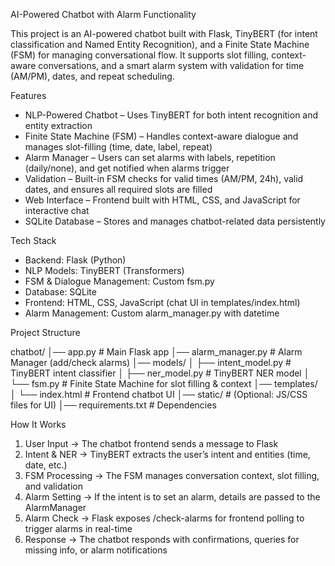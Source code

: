
AI-Powered Chatbot with Alarm Functionality

This project is an AI-powered chatbot built with Flask, TinyBERT (for intent classification and Named Entity Recognition), and a Finite State Machine (FSM) for managing conversational flow.
It supports slot filling, context-aware conversations, and a smart alarm system with validation for time (AM/PM), dates, and repeat scheduling.


Features

* NLP-Powered Chatbot – Uses TinyBERT for both intent recognition and entity extraction
* Finite State Machine (FSM) – Handles context-aware dialogue and manages slot-filling (time, date, label, repeat)
* Alarm Manager – Users can set alarms with labels, repetition (daily/none), and get notified when alarms trigger
* Validation – Built-in FSM checks for valid times (AM/PM, 24h), valid dates, and ensures all required slots are filled
* Web Interface – Frontend built with HTML, CSS, and JavaScript for interactive chat
* SQLite Database – Stores and manages chatbot-related data persistently


Tech Stack

* Backend: Flask (Python)
* NLP Models: TinyBERT (Transformers)
* FSM & Dialogue Management: Custom fsm.py
* Database: SQLite
* Frontend: HTML, CSS, JavaScript (chat UI in templates/index.html)
* Alarm Management: Custom alarm\_manager.py with datetime


Project Structure


chatbot/
│── app.py                  # Main Flask app
│── alarm_manager.py        # Alarm Manager (add/check alarms)
│── models/
│   ├── intent_model.py     # TinyBERT intent classifier
│   ├── ner_model.py        # TinyBERT NER model
│   └── fsm.py              # Finite State Machine for slot filling & context
│── templates/
│   └── index.html          # Frontend chatbot UI
│── static/                 # (Optional: JS/CSS files for UI)
│── requirements.txt        # Dependencies


How It Works

1. User Input → The chatbot frontend sends a message to Flask
2. Intent & NER → TinyBERT extracts the user’s intent and entities (time, date, etc.)
3. FSM Processing → The FSM manages conversation context, slot filling, and validation
4. Alarm Setting → If the intent is to set an alarm, details are passed to the AlarmManager
5. Alarm Check → Flask exposes /check-alarms for frontend polling to trigger alarms in real-time
6. Response → The chatbot responds with confirmations, queries for missing info, or alarm notifications
